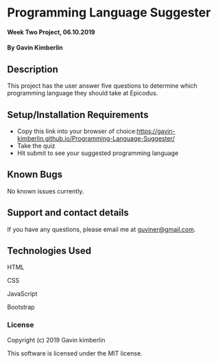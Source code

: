 # Programming Language Suggester

#### Week Two Project, 06.10.2019

#### By Gavin Kimberlin

## Description

This project has the user answer five questions to determine which programming language they should take at Epicodus.

## Setup/Installation Requirements

* Copy this link into your browser of choice:https://gavin-kimberlin.github.io/Programming-Language-Suggester/
* Take the quiz
* Hit submit to see your suggested programming language

## Known Bugs

No known issues currently.

## Support and contact details

If you have any questions, please email me at guviner@gmail.com.

## Technologies Used

HTML

CSS

JavaScript

Bootstrap

### License

Copyright (c) 2019 Gavin kimberlin

This software is licensed under the MIT license.
